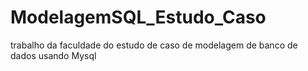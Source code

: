 # ModelagemSQL_Estudo_Caso
trabalho da faculdade do estudo de caso de modelagem de banco de dados usando Mysql
